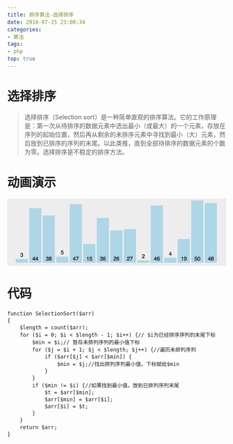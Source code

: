 ```yaml
---
title: 排序算法-选择排序
date: 2018-07-25 23:00:34
categories:
- 算法
tags:
- php
top: true
---
```




# 选择排序

> 选择排序（Selection sort）是一种简单直观的排序算法。它的工作原理是：第一次从待排序的数据元素中选出最小（或最大）的一个元素，存放在序列的起始位置，然后再从剩余的未排序元素中寻找到最小（大）元素，然后放到已排序的序列的末尾。以此类推，直到全部待排序的数据元素的个数为零。选择排序是不稳定的排序方法。


# 动画演示

<img src="/img/selectS.gif">

# 代码
```
function SelectionSort($arr)
{
    $length = count($arr);
    for ($i = 0; $i < $length - 1; $i++) {// $i为已经排序序列的末尾下标
        $min = $i;// 暂存未排列序列的最小值下标
        for ($j = $i + 1; $j < $length; $j++) {//遍历未排列序列
            if ($arr[$j] < $arr[$min]) {
                $min = $j;//找出排列序列最小值，下标赋给$min
            }
        }
        if ($min != $i) {//如果找到最小值，放到已排列序列末尾
            $t = $arr[$min];
            $arr[$min] = $arr[$i];
            $arr[$i] = $t;
        }
    }
    return $arr;
}

```



